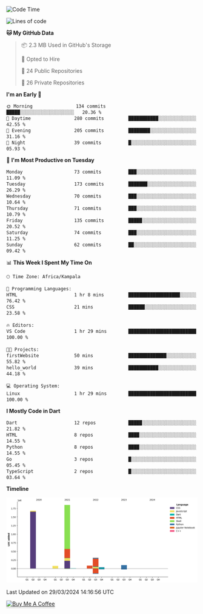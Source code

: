 <!--START_SECTION:waka-->
![Code Time](http://img.shields.io/badge/Code%20Time-490%20hrs%2017%20mins-blue)

![Lines of code](https://img.shields.io/badge/From%20Hello%20World%20I%27ve%20Written-4.1%20million%20lines%20of%20code-blue)

**🐱 My GitHub Data** 

> 📦 2.3 MB Used in GitHub's Storage 
 > 
> 💼 Opted to Hire
 > 
> 📜 24 Public Repositories 
 > 
> 🔑 26 Private Repositories 
 > 
**I'm an Early 🐤** 

```text
🌞 Morning                134 commits         █████░░░░░░░░░░░░░░░░░░░░   20.36 % 
🌆 Daytime                280 commits         ███████████░░░░░░░░░░░░░░   42.55 % 
🌃 Evening                205 commits         ████████░░░░░░░░░░░░░░░░░   31.16 % 
🌙 Night                  39 commits          █░░░░░░░░░░░░░░░░░░░░░░░░   05.93 % 
```
📅 **I'm Most Productive on Tuesday** 

```text
Monday                   73 commits          ███░░░░░░░░░░░░░░░░░░░░░░   11.09 % 
Tuesday                  173 commits         ███████░░░░░░░░░░░░░░░░░░   26.29 % 
Wednesday                70 commits          ███░░░░░░░░░░░░░░░░░░░░░░   10.64 % 
Thursday                 71 commits          ███░░░░░░░░░░░░░░░░░░░░░░   10.79 % 
Friday                   135 commits         █████░░░░░░░░░░░░░░░░░░░░   20.52 % 
Saturday                 74 commits          ███░░░░░░░░░░░░░░░░░░░░░░   11.25 % 
Sunday                   62 commits          ██░░░░░░░░░░░░░░░░░░░░░░░   09.42 % 
```


📊 **This Week I Spent My Time On** 

```text
🕑︎ Time Zone: Africa/Kampala

💬 Programming Languages: 
HTML                     1 hr 8 mins         ███████████████████░░░░░░   76.42 % 
CSS                      21 mins             ██████░░░░░░░░░░░░░░░░░░░   23.58 % 

🔥 Editors: 
VS Code                  1 hr 29 mins        █████████████████████████   100.00 % 

🐱‍💻 Projects: 
firstWebsite             50 mins             ██████████████░░░░░░░░░░░   55.82 % 
hello_world              39 mins             ███████████░░░░░░░░░░░░░░   44.18 % 

💻 Operating System: 
Linux                    1 hr 29 mins        █████████████████████████   100.00 % 
```

**I Mostly Code in Dart** 

```text
Dart                     12 repos            █████░░░░░░░░░░░░░░░░░░░░   21.82 % 
HTML                     8 repos             ████░░░░░░░░░░░░░░░░░░░░░   14.55 % 
Python                   8 repos             ████░░░░░░░░░░░░░░░░░░░░░   14.55 % 
Go                       3 repos             █░░░░░░░░░░░░░░░░░░░░░░░░   05.45 % 
TypeScript               2 repos             █░░░░░░░░░░░░░░░░░░░░░░░░   03.64 % 
```



**Timeline**

![Lines of Code chart](https://raw.githubusercontent.com/drexhacker/drexhacker/main/assets/bar_graph.png)


 Last Updated on 29/03/2024 14:16:56 UTC
<!--END_SECTION:waka-->

<a href="https://www.buymeacoffee.com/drexsoftorg" target="_blank"><img src="https://www.buymeacoffee.com/assets/img/custom_images/orange_img.png" alt="Buy Me A Coffee" style="height: 41px !important;width: 174px !important;box-shadow: 0px 3px 2px 0px rgba(190, 190, 190, 0.5) !important;-webkit-box-shadow: 0px 3px 2px 0px rgba(190, 190, 190, 0.5) !important;" ></a>


<!---
drexhacker/drexhacker is a ✨ special ✨ repository because its `README.md` (this file) appears on your GitHub profile.
You can click the Preview link to take a look at your changes.
--->
